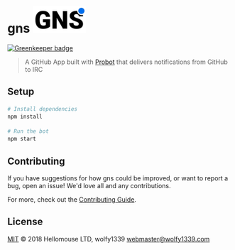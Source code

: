 # gns <img src="assets/logo.svg" width="120" alt="GNS logo">

[![Greenkeeper badge](https://badges.greenkeeper.io/hellomouse/GNS.svg)](https://greenkeeper.io/)

> A GitHub App built with [Probot](https://github.com/probot/probot) that delivers notifications from GitHub to IRC

## Setup

```sh
# Install dependencies
npm install

# Run the bot
npm start
```

## Contributing

If you have suggestions for how gns could be improved, or want to report a bug, open an issue! We'd love all and any contributions.

For more, check out the [Contributing Guide](CONTRIBUTING.md).

## License

[MIT](LICENSE) &copy; 2018 Hellomouse LTD, wolfy1339 <webmaster@wolfy1339.com>

